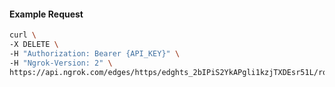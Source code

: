 <!-- Code generated for API Clients. DO NOT EDIT. -->

#### Example Request

```bash
curl \
-X DELETE \
-H "Authorization: Bearer {API_KEY}" \
-H "Ngrok-Version: 2" \
https://api.ngrok.com/edges/https/edghts_2bIPiS2YkAPgli1kzjTXDEsr51L/routes/edghtsrt_2bIPiWOaTcH8TLGelQpSIx4cwl1/compression
```
